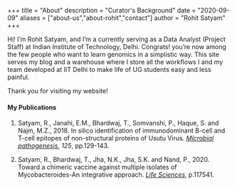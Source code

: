 +++
title = "About"
description = "Curator's Background"
date = "2020-09-09"
aliases = ["about-us","about-rohit","contact"]
author = "Rohit Satyam"
+++

Hi! I’m Rohit Satyam, and I’m a currently serving as a Data Analyst (Project Staff) at Indian Institute of Technology, Delhi. Congrats! you’re now among the few people who want to learn genomics in a simplistic way. This site serves my blog and a warehouse where I store all the workflows I and my team developed at IIT Delhi to make life of UG students easy and less painful.

Thank you for visiting my website!

#### My Publications

1.  Satyam, R., Janahi, E.M., Bhardwaj, T., Somvanshi, P., Haque, S. and Najm, M.Z., 2018. In silico identification of immunodominant B-cell and T-cell epitopes of non-structural proteins of Usutu Virus. [_Microbial pathogenesis_](https://www.sciencedirect.com/science/article/abs/pii/S0882401018311781), _125_, pp.129-143.

2.  Satyam, R., Bhardwaj, T., Jha, N.K., Jha, S.K. and Nand, P., 2020. Toward a chimeric vaccine against multiple isolates of Mycobacteroides-An integrative approach. [_Life Sciences_](https://www.sciencedirect.com/science/article/abs/pii/S0024320520302897), p.117541.


